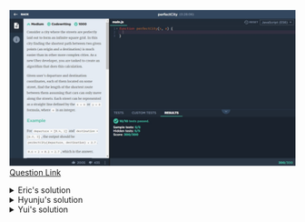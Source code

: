 ![(2019.11.23)perfectCity](images/(2019.11.23)perfectCity.jpg)
[Question Link](https://app.codesignal.com/company-challenges/uber/gsjPcfsuNavxhsQQ7)

<details>
<summary>Eric's solution</summary>
<p>

> ```js
>function perfectCity(s, e) {
>  let arr = Array(4).fill().map(x => Array(0).fill());
>  let dis = [0, 0, 0, 0];
>
>  if (Number.isInteger(s[1])) {
>    let tmp = Math.floor(s[0]);
>    dis[0] += s[0] - tmp;
>    dis[1] += s[0] - tmp;
>    arr[0].push(tmp, s[1]);
>    arr[1].push(tmp, s[1]);
>
>    tmp = Math.ceil(s[0]);
>    dis[2] += tmp - s[0];
>    dis[3] += tmp - s[0];
>    arr[2].push(tmp, s[1]);
>    arr[3].push(tmp, s[1]);
>  } else {
>    let tmp = Math.floor(s[1]);
>    dis[0] += s[1] - tmp;
>    dis[1] += s[1] - tmp;
>    arr[0].push(s[0], tmp);
>    arr[1].push(s[0], tmp);
>
>    tmp = Math.ceil(s[1]);
>    dis[2] += tmp - s[1];
>    dis[3] += tmp - s[1];
>    arr[2].push(s[0], tmp);
>    arr[3].push(s[0], tmp);
>  }
>
>  if (Number.isInteger(e[1])) {
>    let tmp = Math.floor(e[0]);
>    dis[0] += e[0] - tmp;
>    dis[3] += e[0] - tmp;
>    arr[0].push(tmp, e[1]);
>    arr[3].push(tmp, e[1]);
>
>    tmp = Math.ceil(e[0]);
>    dis[1] += tmp - e[0];
>    dis[2] += tmp - e[0];
>    arr[1].push(tmp, e[1]);
>    arr[2].push(tmp, e[1]);
>  } else {
>    let tmp = Math.floor(e[1]);
>    dis[0] += e[1] - tmp;
>    dis[3] += e[1] - tmp;
>    arr[0].push(e[0], tmp);
>    arr[3].push(e[0], tmp);
>
>    tmp = Math.ceil(e[1]);
>    dis[1] += tmp - e[1];
>    dis[2] += tmp - e[1];
>    arr[1].push(e[0], tmp);
>    arr[2].push(e[0], tmp);
>  }
>
>  for (let i = 0; i < 4; i++) {
>    dis[i] += Math.abs(arr[i][2] - arr[i][0]) + Math.abs(arr[i][3] - arr[i][1]);
>  }
>
>  return dis.sort((a,b)=>{return a-b})[0];
>}
> ```
</p>
</details>

<details>
<summary>Hyunju's solution</summary>
<p>

> ```js
>perfectCity = (dep, des) => {
>    let result = 0;
>    
>    for(let i = 0; i < 2; i++){
>        if(Math.ceil(dep[i]) == Math.ceil(des[i])){
>            let ceil = Math.ceil(dep[i]);
>            let floor = Math.floor(dep[i]);
>
>            let route1 = (dep[i]-floor) + (des[i]-floor);
>            let route2 = (ceil - dep[i]) + (ceil - des[i]);
>
>            let minRoute = Math.min(route1, route2);
>
>            result += minRoute;
>        }
>        else{
>            result += Math.abs(des[i] - dep[i]);
>        }
>    }
>
>    return result;
>}
> ```
</p>
</details>

<details>
<summary>Yui's solution</summary>
<p>

> ```js
>function perfectCity(dep, des) {
>    sum = 0;  
>    if(des[0] == dep[0]) return Math.abs(des[1]-dep[1]);
>    if(des[1] == dep[1]) return Math.abs(des[0]-dep[0]);
>    for(i=0; i<2; i++){        
>        sCeil = Math.ceil(des[i]);
>        pCeil = Math.ceil(dep[i]);
>        sFloor = Math.floor(des[i]);
>        pFloor = Math.floor(dep[i]);
>        if(sCeil == pCeil){
>            sum += Math.min(sCeil-des[i]+pCeil-dep[i],des[i]-sFloor+dep[i]-pFloor);
>        }else sum += Math.abs(des[i]-dep[i]);
>    }return sum;
>}
> ```
</p>
</details>
